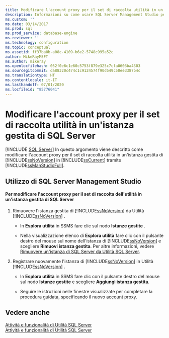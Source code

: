 ```yaml
---
title: Modificare l'account proxy per il set di raccolta utilità in un'istanza gestita di SQL Server | Microsoft Docs
description: Informazioni su come usare SQL Server Management Studio per modificare l'account proxy per il set di raccolta dell'utilità in un'istanza gestita di SQL Server.
ms.custom: ''
ms.date: 03/14/2017
ms.prod: sql
ms.prod_service: database-engine
ms.reviewer: ''
ms.technology: configuration
ms.topic: conceptual
ms.assetid: ff37ba8b-a08c-4109-b6e2-5748c995a52c
author: MikeRayMSFT
ms.author: mikeray
ms.openlocfilehash: 052f0e6c1e60c5753f879e325c7cfa0603ba4303
ms.sourcegitcommit: da88320c474c1c9124574f90d549c50ee3387b4c
ms.translationtype: HT
ms.contentlocale: it-IT
ms.lasthandoff: 07/01/2020
ms.locfileid: "85776041"
---
```

# <a name="change-proxy-account-for-utility-collection-on--managed-sql-server"></a>Modificare l'account proxy per il set di raccolta utilità in un'istanza gestita di SQL Server
 [!INCLUDE [SQL Server](../../includes/applies-to-version/sqlserver.md)]
  In questo argomento viene descritto come modificare l'account proxy per il set di raccolta utilità in un'istanza gestita di [!INCLUDE[ssNoVersion](../../includes/ssnoversion-md.md)] in [!INCLUDE[ssCurrent](../../includes/sscurrent-md.md)] tramite [!INCLUDE[ssManStudioFull](../../includes/ssmanstudiofull-md.md)].  
  
##  <a name="using-sql-server-management-studio"></a><a name="SSMSProcedure"></a> Utilizzo di SQL Server Management Studio  
  
#### <a name="to-change-the-proxy-account-for-the-utility-collection-set-on-a-managed-instance-of-sql-server"></a>Per modificare l'account proxy per il set di raccolta dell'utilità in un'istanza gestita di SQL Server  
  
1.  Rimuovere l'istanza gestita di [!INCLUDE[ssNoVersion](../../includes/ssnoversion-md.md)] da Utilità [!INCLUDE[ssNoVersion](../../includes/ssnoversion-md.md)] .  
  
    -   In **Esplora utilità** in SSMS fare clic sul nodo **Istanze gestite** .  
  
    -   Nella visualizzazione elenco di **Esplora utilità** fare clic con il pulsante destro del mouse sul nome dell'istanza di [!INCLUDE[ssNoVersion](../../includes/ssnoversion-md.md)] e scegliere **Rimuovi istanza gestita**. Per altre informazioni, vedere [Rimuovere un'istanza di SQL Server da Utilità SQL Server](../../relational-databases/manage/remove-an-instance-of-sql-server-from-the-sql-server-utility.md).  
  
2.  Registrare nuovamente l'istanza di [!INCLUDE[ssNoVersion](../../includes/ssnoversion-md.md)] in Utilità [!INCLUDE[ssNoVersion](../../includes/ssnoversion-md.md)] .  

    -   In **Esplora utilità** in SSMS fare clic con il pulsante destro del mouse sul nodo **Istanze gestite** e scegliere **Aggiungi istanza gestita**.  
  
    -   Seguire le istruzioni nelle finestre visualizzate per completare la procedura guidata, specificando il nuovo account proxy.  
  
## <a name="see-also"></a>Vedere anche  
 [Attività e funzionalità di Utilità SQL Server](../../relational-databases/manage/sql-server-utility-features-and-tasks.md)   
 [Attività e funzionalità di Utilità SQL Server](https://msdn.microsoft.com/library/f5f47c2a-38ea-40f8-9767-9bc138d14453)  
  
  
